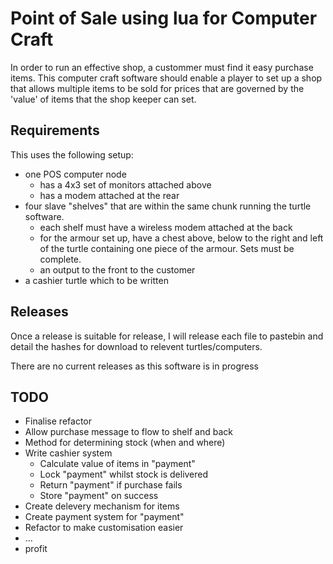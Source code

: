 # Point of Sale using lua for Computer Craft

In order to run an effective shop, a custommer must find it easy purchase items. This computer craft software should enable a player to set up a shop that allows multiple items to be sold for prices that are governed by the 'value' of items that the shop keeper can set.

## Requirements

This uses the following setup:

* one POS computer node 
  * has a 4x3 set of monitors attached above
  * has a modem attached at the rear
* four slave "shelves" that are within the same chunk running the turtle software.
  * each shelf must have a wireless modem attached at the back
  * for the armour set up, have a chest above, below to the right and left of the turtle containing one piece of the armour. Sets must be complete.
  * an output to the front to the customer
* a cashier turtle which to be written

## Releases

Once a release is suitable for release, I will release each file to pastebin and detail the hashes for download to relevent turtles/computers.

There are no current releases as this software is in progress

## TODO

* Finalise refactor
* Allow purchase message to flow to shelf and back
* Method for determining stock (when and where)
* Write cashier system
  * Calculate value of items in "payment"
  * Lock "payment" whilst stock is delivered
  * Return "payment" if purchase fails
  * Store "payment" on success
* Create delevery mechanism for items
* Create payment system for "payment"
* Refactor to make customisation easier
* ...
* profit

